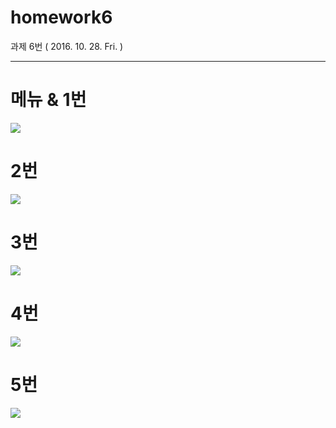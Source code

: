 # homework6

과제 6번 ( 2016. 10. 28. Fri. )
<hr>

<h1>메뉴 & 1번</h1>
<img src = "https://github.com/BrokenMental/homework6/blob/master/Homework6/img/1.PNG?raw=true"><br>
<h1>2번</h1>
<img src = "https://github.com/BrokenMental/homework6/blob/master/Homework6/img/2.PNG?raw=true"><br>
<h1>3번</h1>
<img src = "https://github.com/BrokenMental/homework6/blob/master/Homework6/img/3.PNG?raw=true"><br>
<h1>4번</h1>
<img src = "https://github.com/BrokenMental/homework6/blob/master/Homework6/img/4.PNG?raw=true"><br>
<h1>5번</h1>
<img src = "https://github.com/BrokenMental/homework6/blob/master/Homework6/img/5.PNG?raw=true">
